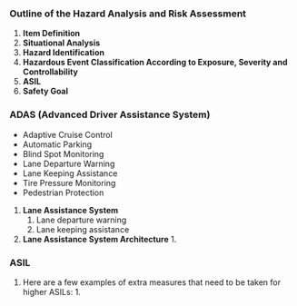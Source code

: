 ### Outline of the Hazard Analysis and Risk Assessment

1. **Item Definition**
2. **Situational Analysis**
3. **Hazard Identification**
4. **Hazardous Event Classification According to Exposure, Severity and Controllability**
5. **ASIL**
6. **Safety Goal**

### ADAS (Advanced Driver Assistance System)
-   Adaptive Cruise Control
-   Automatic Parking
-   Blind Spot Monitoring
-   Lane Departure Warning
-   Lane Keeping Assistance
-   Tire Pressure Monitoring
-   Pedestrian Protection

1. **Lane Assistance System**
	1. Lane departure warning
	2. Lane keeping assistance
2. **Lane Assistance System Architecture**
	1. 
### ASIL
1. Here are a few examples of extra measures that need to be taken for higher ASILs:
	1. 
	
<!--stackedit_data:
eyJoaXN0b3J5IjpbLTE3OTk3MTY2OTEsLTgwNDk4MDI5NywxMz
QxODU2MTMzLC0xNjM5MDg3MjUwLDE1ODkwOTcyNzNdfQ==
-->